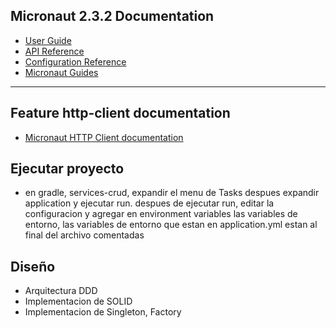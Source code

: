 ## Micronaut 2.3.2 Documentation

- [User Guide](https://docs.micronaut.io/2.3.2/guide/index.html)
- [API Reference](https://docs.micronaut.io/2.3.2/api/index.html)
- [Configuration Reference](https://docs.micronaut.io/2.3.2/guide/configurationreference.html)
- [Micronaut Guides](https://guides.micronaut.io/index.html)
---

## Feature http-client documentation

- [Micronaut HTTP Client documentation](https://docs.micronaut.io/latest/guide/index.html#httpClient)

## Ejecutar proyecto

- en gradle, services-crud, expandir el menu de Tasks despues expandir application y ejecutar run.
despues de ejecutar run, editar la configuracion y agregar en environment variables las variables de entorno, las variables de entorno que estan en 
application.yml estan al final del archivo comentadas 

## Diseño
- Arquitectura DDD
- Implementacion de SOLID
- Implementacion de Singleton, Factory 

